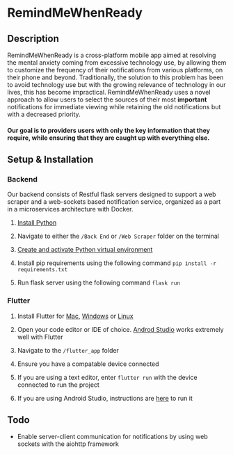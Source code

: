 # RemindMeWhenReady

## Description
RemindMeWhenReady is a cross-platform mobile app aimed at resolving the mental anxiety coming from excessive technology use,
by allowing them to customize the frequency of their notifications from various platforms, on their phone and beyond. Traditionally, 
the solution to this problem has been to avoid technology use but with the growing relevance of technology in our lives, this has become impractical.
RemindMeWhenReady uses a novel approach to allow users to select the sources of their most **important** notifications for immediate viewing
while retaining the old notifications but with a decreased priority.

#### Our goal is to providers users with only the key information that they require, while ensuring that they are caught up with everything else.

## Setup & Installation

### Backend

Our backend consists of Restful flask servers designed to support a web scraper and a web-sockets based notification service,
organized as a part in a microservices architecture with Docker.

1. [Install Python](https://www.python.org/downloads/)

2. Navigate to either the ```/Back End``` or  ```/Web Scraper``` folder on the terminal

3. [Create and activate Python virtual environment](https://docs.python.org/3/library/venv.html)

4. Install pip requirements using the following command ```pip install -r requirements.txt```

5. Run flask server using the following command ```flask run```

### Flutter

1. Install Flutter for [Mac](https://flutter.dev/docs/get-started/install/macos), [Windows](https://flutter.dev/docs/get-started/install/windows) or [Linux](https://flutter.dev/docs/get-started/install/linux)

2. Open your code editor or IDE of choice. [Androd Studio](https://flutter.dev/docs/get-started/editor) works extremely well with Flutter 

3. Navigate to the `/flutter_app` folder

4. Ensure you have a compatable device connected 

5. If you are using a text editor, enter `flutter run` with the device connected to run the project 

6. If you are using Android Studio, instructions are [here](https://flutter.dev/docs/get-started/test-drive/#run-the-app) to run it 


## Todo

- Enable server-client communication for notifications by using web sockets with the aiohttp framework

